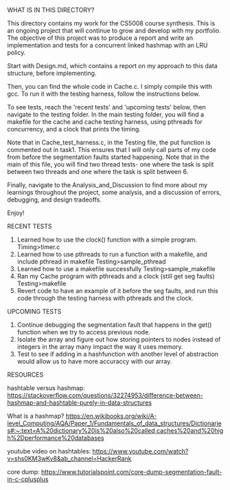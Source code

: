 
WHAT IS IN THIS DIRECTORY?

This directory contains my work for the CS5008 course synthesis. This is an ongoing project that will continue to grow and develop with my portfolio. The objective of this project was to produce a report and write an implementation and tests for a concurrent linked hashmap with an LRU policy.

Start with Design.md, which contains a report on my approach to this data structure, before implementing.

Then, you can find the whole code in Cache.c. I simply compile this with gcc. To run it with the testing harness, follow the instructions below.

To see tests, reach the 'recent tests' and 'upcoming tests' below, then navigate to the testing folder.
In the main testing folder, you will find a makefile for the cache and cache testing harness, using pthreads for concurrency, and a clock that prints the timing.

Note that in Cache_test_harness.c, in the Testing file, the put function is commented out in task1. This ensures that I will only call parts of my code from before the segmentation faults started happening. Note that in the main of this file, you will find two thread tests- one where the task is split between two threads and one where the task is split between 6.

Finally, navigate to the Analysis_and_Discussion to find more about my learnings throughout the project, some analysis, and a discussion of errors, debugging, and design tradeoffs.

Enjoy!

RECENT TESTS
1. Learned how to use the clock() function with a simple program.
Timing>timer.c
2. Learned how to use pthreads to run a function with a makefile, and include pthread in makefile
Testing>sample_pthread
3. Learned how to use a makefile successfully
Testing>sample_makefile
4. Ran my Cache program with pthreads and a clock (still get seg faults)
Testing>makefile
5. Revert code to have an example of it before the seg faults, and run this code through the testing harness with pthreads and the clock.

UPCOMING TESTS
1. Continue debugging the segmentation fault that happens in the get() function when we try to access previous node.
2. Isolate the array and figure out how storing pointers to nodes instead of integers in the array many impact the way it uses memory.
3. Test to see if adding in a hashfunction with another level of abstraction would allow us to have more accuraccy with our array.


RESOURCES

hashtable versus hashmap: https://stackoverflow.com/questions/32274953/difference-between-hashmap-and-hashtable-purely-in-data-structures

What is a hashmap? https://en.wikibooks.org/wiki/A-level_Computing/AQA/Paper_1/Fundamentals_of_data_structures/Dictionaries#:~:text=A%20dictionary%20is%20also%20called,caches%20and%20high%2Dperformance%20databases

youtube video on hashtables: https://www.youtube.com/watch?v=shs0KM3wKv8&ab_channel=HackerRank

core dump: https://www.tutorialspoint.com/core-dump-segmentation-fault-in-c-cplusplus
